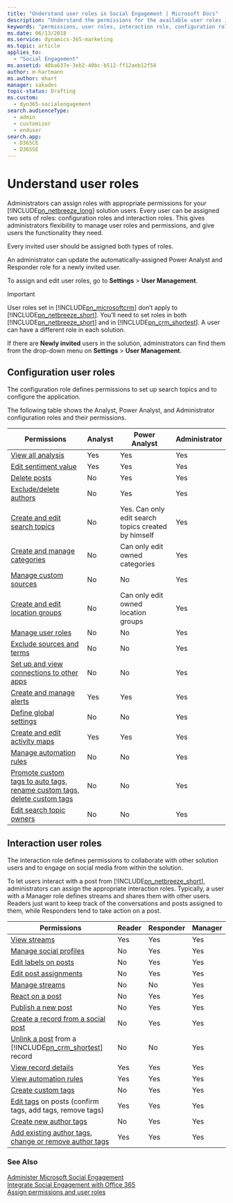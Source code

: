 ```yaml
---
title: "Understand user roles in Social Engagement | Microsoft Docs"
description: "Understand the permissions for the available user roles in Social Engagement."
keywords: "permissions, user roles, interaction role, configuration role"
ms.date: 06/13/2018
ms.service: dynamics-365-marketing
ms.topic: article
applies_to: 
  - "Social Engagement"
ms.assetid: 40ba637e-3eb2-40bc-b512-ff12aeb12f58
author: m-hartmann
ms.author: mhart
manager: sakudes
topic-status: Drafting
ms.custom: 
  - dyn365-socialengagement
search.audienceType: 
  - admin
  - customizer
  - enduser
search.app: 
  - D365CE
  - D365SE
---
```


# Understand user roles

Administrators can assign roles with appropriate permissions for your [!INCLUDE[pn_netbreeze_long](../includes/pn-social-engagement-long.md)] solution users. Every user can be assigned two sets of roles: configuration roles and interaction roles. This gives administrators flexibility to manage user roles and permissions, and give users the functionality they need.  

Every invited user should be assigned both types of roles.  

An administrator can update the automatically-assigned Power Analyst and Responder role for a newly invited user.

To assign and edit user roles, go to **Settings** > **User Management**.  

> [!IMPORTANT]
>  User roles set in [!INCLUDE[pn_microsoftcrm](../includes/pn-microsoftcrm.md)] don’t apply to [!INCLUDE[pn_netbreeze_short](../includes/pn-social-engagement-short.md)]. You’ll need to set roles in both [!INCLUDE[pn_netbreeze_short](../includes/pn-social-engagement-short.md)] and in [!INCLUDE[pn_crm_shortest](../includes/pn-crm-shortest.md)]. A user can have a different role in each solution.  
> 
>  If there are **Newly invited** users in the solution, administrators can find them from the drop-down menu on **Settings** > **User Management**.  

## Configuration user roles  

The configuration role defines permissions to set up search topics and to configure the application.  

The following table shows the Analyst, Power Analyst, and Administrator configuration roles and their permissions.  

|Permissions|Analyst|Power Analyst|Administrator|  
|-----------------|-------------|-------------------|-------------------|  
|[View all analysis](analyze-social-data-using-widgets.md)|Yes|Yes|Yes|  
|[Edit sentiment value](work-with-posts.md)|Yes|Yes|Yes|  
|[Delete posts](work-with-posts.md)|No|Yes|Yes|  
|[Exclude/delete authors](manage-authors.md)|No|Yes|Yes|  
|[Create and edit search topics](set-up-searches.md)|No|Yes. Can only edit search topics created by himself|Yes|  
|[Create and manage categories](search-topic-categories.md)|No|Can only edit owned categories|Yes|  
|[Manage custom sources](custom-sources.md)|No|No|Yes|  
|[Create and edit location groups](manage-global-settings.md)|No|Can only edit owned location groups|Yes|  
|[Manage user roles](assign-user-roles.md)|No|No|Yes|  
|[Exclude sources and terms](search-results-quality.md)|No|No|Yes|  
|[Set up and view connections to other apps](manage-connections.md)|No|No|Yes|  
|[Create and manage alerts](email-alerts.md)|Yes|Yes|Yes|  
|[Define global settings](manage-global-settings.md)|No|No|Yes|  
|[Create and edit activity maps](activity-maps.md)|Yes|Yes|Yes|  
|[Manage automation rules](automation-rules.md)|No|No|Yes|  
|[Promote custom tags to auto tags, rename custom tags, delete custom tags](tags.md)|No|No|Yes|  
|[Edit search topic owners](set-up-searches.md)|No|No|Yes|  

## Interaction user roles  

The interaction role defines permissions to collaborate with other solution users and to engage on social media from within the solution.  

To let users interact with a post from [!INCLUDE[pn_netbreeze_short](../includes/pn-social-engagement-short.md)], administrators can assign the appropriate interaction roles. Typically, a user with a Manager role defines streams and shares them with other users. Readers just want to keep track of the conversations and posts assigned to them, while Responders tend to take action on a post.  


|                                                                Permissions                                                                | Reader | Responder | Manager |
|-------------------------------------------------------------------------------------------------------------------------------------------|--------|-----------|---------|
|                                                     [View streams](social-center.md)                                                      |  Yes   |    Yes    |   Yes   |
|                                            [Manage social profiles](manage-social-profiles.md)                                            |   No   |    Yes    |   Yes   |
|                                                [Edit labels on posts](work-with-posts.md)                                                 |   No   |    Yes    |   Yes   |
|                                                [Edit post assignments](work-with-posts.md)                                                |   No   |    Yes    |   Yes   |
|                                                    [Manage streams](social-center.md)                                                     |   No   |    No     |   Yes   |
|                                                 [React on a post](publish-react-posts.md)                                                 |   No   |    Yes    |   Yes   |
|                                               [Publish a new post](publish-react-posts.md)                                                |   No   |    Yes    |   Yes   |
|                           [Create a record from a social post](create-dynamics-365-record-from-social-post.md)                            |   No   |    Yes    |   Yes   |
| [Unlink a post](create-dynamics-365-record-from-social-post.md) from a [!INCLUDE[pn_crm_shortest](../includes/pn-crm-shortest.md)] record |   No   |    No     |   Yes   |
|                                   [View record details](create-dynamics-365-record-from-social-post.md)                                   |  Yes   |    Yes    |   Yes   |
|                                               [View automation rules](automation-rules.md)                                                |  Yes   |    Yes    |   Yes   |
|                                                       [Create custom tags](tags.md)                                                       |   No   |    Yes    |   Yes   |
|                                   [Edit tags](tags.md) on posts (confirm  tags, add tags, remove tags)                                    |  Yes   |    Yes    |   Yes   |
|                                                 [Create new author tags](author-tags.md)                                                  |   No   |    Yes    |   Yes   |
|                                 [Add existing author tags, change or remove author tags](author-tags.md)                                  |  Yes   |    Yes    |   Yes   |

### See Also  
[Administer Microsoft Social Engagement](administer-microsoft-social-engagement.md)   
[Integrate Social Engagement with Office 365](manage-licenses.md)   
[Assign permissions and user roles](assign-user-roles.md)

